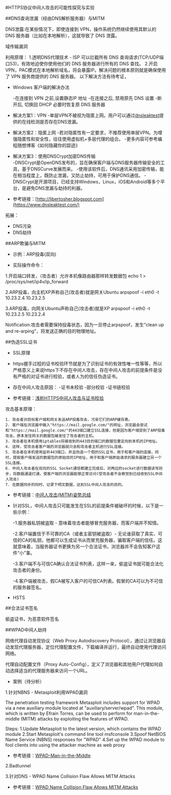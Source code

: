 #HTTPS协议中间人攻击的可能性探究与实验

##DNS查询泄漏（经由DNS解析服务器）与MITM

DNS泄露:在某些情况下，即使连接到 VPN，操作系统仍然继续使用其默认的 DNS 服务器（比如在本地解析），这就导致了 DNS 泄露。

域传输漏洞

利用原理：
    1.透明DNS代理技术 - ISP 可以拦截所有 DNS 查询请求(TCP/UDP端口53)，有效地迫使你使用他们的 DNS 服务器进行所有的 DNS 查找。
    2.开启VPN，PAC模式在本地解析域名，将会暴露IP。解决问题的根本原则就是确保使用了 VPN 服务商提供的 DNS 服务器。
以下解决方法有待考证，

- Windows 客户端的解决办法

    -在连接到 VPN 之前,设置静态IP 地址
    -在连接之后, 禁用原先 DNS 设置 
    -断开后, 切换回 DHCP 必要时恢复原 DNS 服务器

- 解决方案1：VPN
    -单层VPN不被视为隐匿上网。用户可以通过[dnsleaktest](https://www.dnsleaktest.com/)提供的在线检测是否存在DNS泄漏。

- 解决方案2：隐匿上网
    -若对隐匿性有一定要求，不推荐使用单层VPN。为增强隐匿性和安全性，往往使用虚拟机+多层代理的组合。
    -更多内容可参考编程随想博客《如何隐藏你的踪迹》

- 解决方案3：使用DNSCrypt加密DNS传输   
    -DNSCrypt是OpenDNS发布的，旨在确保客户端与DNS服务器传输安全的工具，基于DNSCurve发展而来。
    -使用该软件后，DNS通讯采用加密传输，能在相当程度上，既防止泄漏，又防止劫持，可用于保护DNS通信。
    -DNSCrypt是开源项目，已经支持Windows，Linux，iOS和Android等多个平台，是避免DNS泄漏与劫持的利器。

* 参考链接：[http://libertosher.blogspot.com](https://www.dnsleaktest.com/)

拓展：
* DNS污染
* DNS劫持


##ARP欺骗与MITM

- 示例：ARP投毒(双向)

- 实际操作命令：

1.开启端口转发，（攻击者）允许本机像路由器那样转发数据包
echo 1 > /proc/sys/net/ip4v/ip_forward

2.ARP投毒，向主机XP声称自己(攻击者)就是网关Ubuntu 
arpspoof -i eth0 -t 10.23.2.4 10.23.2.5 

3.ARP投毒，向网关Ubuntu声称自己(攻击者)就是XP 
arpspoof -i eth0 -t 10.23.2.5 10.23.2.4

Notification:攻击者需要保持投毒状态，因为一旦停止arpspoof，发生“clean up and re-arping”，将发送正确的目的物理地址。
  
##伪造SSL证书

- SSL原理

- https握手过程的证书校验环节就是为了识别证书的有效性唯一性等等，所以严格意义上来说https下不存在中间人攻击，存在中间人攻击的前提条件是没有严格的对证书进行校验，或者人为的信任伪造证书。

- 存在中间人攻击原因：
    -证书未校验
    -部分校验
    -证书链校验

* 参考链接：[浅析HTTPS中间人攻击与证书校验](www.evil0x.com/posts/26569.html)

攻击基本原理：

    1. 攻击者对目标客户端和网关发送ARP投毒攻击，污染它们的ARP缓存表。
    2. 客户端在浏览器中输入"https://mail.google.com/"的网址，浏览器会尝试和"https://mail.google.com/"的443端口建立SSL连接，但是因为客户端受到了ARP投毒攻击，原本发往网关的数据包被发往了攻击者的主机。
    3. 攻击者在本机使用iptables将接收到的443目的端口的数据包重定向到本机的IP地址。
    4. 这样，受攻击者客户端的浏览器就只会和攻击者主机进行SSL连接。
    5. 攻击者在本机使用监听443端口，并且伪造一个假的SSL证书，用于和客户端的连接，同时，提取客户端发送的数据包的原始目的IP地址，用于和客户端原始请求的服务器建立另一个SSL连接。
    6. 中间人攻击者在双向的SSL Socket通信都建立完成后，对两边的socket进行数据读写同步，将数据通道打通，使客户端的浏览器能够正常访问(受攻击者不会察觉到已经收到SSL中间人攻击)
    7. 在数据同步的同时，记录下明文数据，达到SSL中间人攻击的目的。

* 参考链接：[中间人攻击(MITM)姿势总结](http://www.cnblogs.com/LittleHann/p/3735602.html)


- 针对SSL，中间人攻击只可能发生在SSL的前提条件被破坏的时候，以下是一些示例：

    -1.服务器私钥被盗取 - 意味着攻击者能够冒充服务器，而客户端并不知情。

    -2.客户端置信于不可靠的CA（或者主密钥被盗取）- 无论谁获取了真实、可信的CA的私钥，他都可以生成证书从而冒充服务器，骗取客户端的信任。这就意味着，当服务器证书更换为另一个合法证书，浏览器并不会告知客户这件“小”事。

    -3.客户端不与可信CA确认合法证书列表，这样一来，偷盗证书就可能合法化攻击者的身份。

    -4.客户端被攻击，假CA被写入客户的可信CA列表。假冒的CA可以为不可信的服务器签名。
    
- HSTS

##合法证书签名


偷盗证书，为恶意软件签名


##WPAD中间人劫持

网络代理自动发现协议（Web Proxy Autodiscovery Protocol），通过让浏览器自动发现代理服务器，定位代理配置文件，下载编译并运行，最终自动使用代理访问网络。

代理自动配置文件（Proxy Auto-Config），定义了浏览器和其他用户代理如何自动选择适当的代理服务器来访问一个URL。


- 案例（待分析）

1.针对NBNS - Metasploit利用WPAD漏洞

The penetration testing framework Metasploit includes support for WPAD via a new auxiliary module located at "auxiliary/server/wpad". This module, which is written by Efrain Torres, can be used to perform for man-in-the-middle (MITM) attacks by exploiting the features of WPAD. 

Steps: 
    1.Update Metasploit to the latest version, which contains the WPAD module 
    2.Start Metasploit's command line tool msfconsole
    3.Spoof NetBIOS Name Service (NBNS) responses for "WPAD"
    4.Set up the WPAD module to fool clients into using the attacker machine as web proxy

* 参考链接：[WPAD-Man-in-the-Middle](http://www.netresec.com/?page=Blog&month=2012-07&post=WPAD-Man-in-the-Middle)

2.Badtunnel

3.针对DNS - WPAD Name Collision Flaw Allows MITM Attacks 
* 参考链接：[WPAD Name Collision Flaw Allows MITM Attacks](http://www.securityweek.com/wpad-name-collision-flaw-allows-mitm-attacks)
